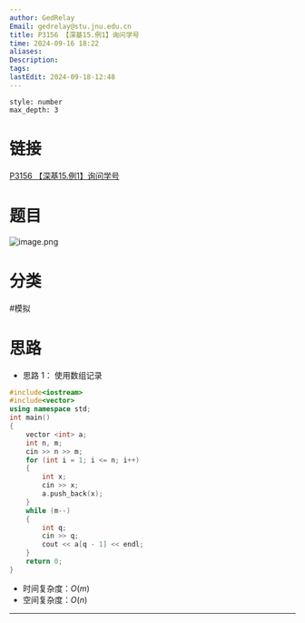 ```yaml
---
author: GedRelay
Email: gedrelay@stu.jnu.edu.cn
title: P3156 【深基15.例1】询问学号
time: 2024-09-16 18:22
aliases: 
Description: 
tags: 
lastEdit: 2024-09-18-12:48
---
```


```toc
style: number
max_depth: 3
```

# 链接
[P3156 【深基15.例1】询问学号](https://www.luogu.com.cn/problem/P3156) 

# 题目
![image.png](https://ged-pic-bed.oss-cn-guangzhou.aliyuncs.com/img/202409161822536.png)


# 分类
#模拟 

# 思路
- 思路 1：
使用数组记录


```cpp
#include<iostream>
#include<vector>
using namespace std;
int main()
{
	vector <int> a;
	int n, m;
	cin >> n >> m;
	for (int i = 1; i <= n; i++)
	{
		int x;
		cin >> x;
		a.push_back(x);
	}
	while (m--)
	{
		int q;
		cin >> q;
		cout << a[q - 1] << endl;
	}
	return 0;
}
```


- 时间复杂度：${O\left( m \right)  }$ 
- 空间复杂度：${O\left( n \right)  }$ 


---


